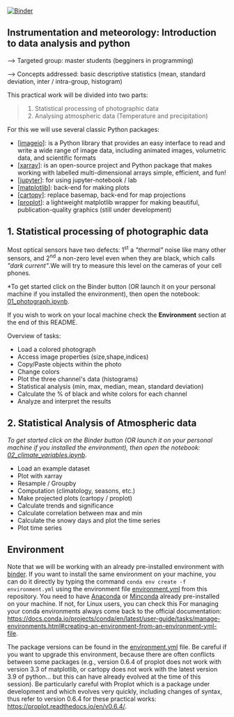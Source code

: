 [![Binder](https://mybinder.org/badge_logo.svg)](https://mybinder.org/v2/gh/fjomaa38/TP_master.git/main)
## Instrumentation and meteorology: Introduction to data analysis and python

--> Targeted group: master students (begginers in programming) 

--> Concepts addressed: basic descriptive statistics (mean, standard deviation, inter / intra-group, histogram)

This practical work will be divided into two parts:
> 1) Statistical processing of photographic data
> 2) Analysing atmospheric data (Temperature and precipitation)

For this we will use several classic Python packages:

- [[imageio](https://pypi.org/project/imageio/)]:  is a Python library that provides an easy interface to read and write a wide range of image data, including animated images, volumetric data, and scientific formats
- [[xarray](http://xarray.pydata.org/en/stable/)]: is an open-source project and Python package that makes working with labelled multi-dimensional arrays simple, efficient, and fun!
- [[jupyter](https://jupyter.org/)]: for using jupyter-notebook / lab
- [[matplotlib](https://matplotlib.org/)]: back-end for making plots
- [[cartopy](https://scitools.org.uk/cartopy/docs/latest/)]: replace basemap, back-end for map projections
- [[proplot](https://proplot.readthedocs.io/en/stable/)]: a lightweight matplotlib wrapper for making beautiful, publication-quality graphics (still under development)

## 1. Statistical processing of photographic data

Most optical sensors have two defects: 1<sup>st</sup> a *"thermal"* noise like many other sensors, and 2<sup>nd</sup> a non-zero level even when they are black, which calls *"dark current"*.We will try to measure this level on the cameras of your cell phones.

*To get started click on the Binder button (OR launch it on your personal machine if you installed the environment), then open the notebook: [01_photograph.ipynb](01_photograph.ipynb).

If you wish to work on your local machine check the **Environment** section at the end of this README.

Overview of tasks:
- Load a colored photograph
- Access image properties (size,shape,indices)
- Copy/Paste objects within the photo
- Change colors
- Plot the three channel's data (histograms)
- Statistical analysis (min, max, median, mean, standard deviation)
- Calculate the % of black and white colors for each channel
- Analyze and interpret the results

## 2. Statistical Analysis of Atmospheric data

*To get started click on the Binder button (OR launch it on your personal machine if you installed the environment), then open the notebook: [02_climate_variables.ipynb](02_climate_variables.ipynb).*


- Load an example dataset
- Plot with xarray
- Resample / Groupby
- Computation (climatology, seasons, etc.)
- Make projected plots (cartopy / proplot)
- Calculate trends and significance
- Calculate correlation between max and min
- Calculate the snowy days and plot the time series
- Plot time series 

## Environment

Note that we will be working with an already pre-installed environment with [binder](https://mybinder.org/). If you want to install the same environment on your machine, you can do it directly by typing the command `conda env create -f environment.yml` using the environment file [environment.yml](environment.yml) from this repository. You need to have [Anaconda](https://www.anaconda.com/products/individual) or [Minconda](https://docs.conda.io/en/latest/miniconda.html) already pre-installed on your machine. If not, for Linux users, you can check this []() For managing your conda environments always come back to the official documentation: https://docs.conda.io/projects/conda/en/latest/user-guide/tasks/manage-environments.html#creating-an-environment-from-an-environment-yml-file.

The package versions can be found in the [environment.yml](environment.yml) file. Be careful if you want to upgrade this environment, because there are often conflicts between some packages (e.g., version 0.6.4 of proplot does not work with version 3.3 of matplotlib, or cartopy does not work with the latest version 3.9 of python... but this can have already evolved at the time of this session). Be particularly careful with Proplot which is a package under development and which evolves very quickly, including changes of syntax, thus refer to version 0.6.4 for these practical works: https://proplot.readthedocs.io/en/v0.6.4/.



